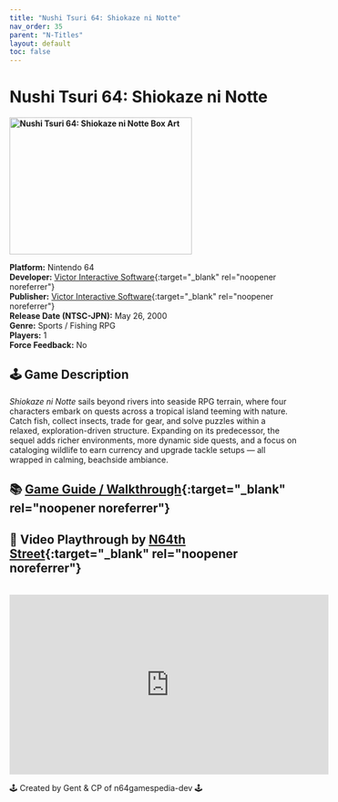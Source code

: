 ```yaml
---
title: "Nushi Tsuri 64: Shiokaze ni Notte"
nav_order: 35
parent: "N-Titles"
layout: default
toc: false
---
```


# Nushi Tsuri 64: Shiokaze ni Notte

<b>
<img src="https://images.launchbox-app.com/1c42c676-185f-451f-9ba2-7f618993be91.png" alt="Nushi Tsuri 64: Shiokaze ni Notte Box Art" width="320" height="240" />
</b>

**Platform:** Nintendo 64  
**Developer:** [Victor Interactive Software](https://en.wikipedia.org/wiki/Victor_Interactive_Software){:target="_blank" rel="noopener noreferrer"}  
**Publisher:** [Victor Interactive Software](https://en.wikipedia.org/wiki/Victor_Interactive_Software){:target="_blank" rel="noopener noreferrer"}  
**Release Date (NTSC-JPN):** May 26, 2000  
**Genre:** Sports / Fishing RPG  
**Players:** 1  
**Force Feedback:** No  

## 🕹️ Game Description  
*Shiokaze ni Notte* sails beyond rivers into seaside RPG terrain, where four characters embark on quests across a tropical island teeming with nature. Catch fish, collect insects, trade for gear, and solve puzzles within a relaxed, exploration-driven structure. Expanding on its predecessor, the sequel adds richer environments, more dynamic side quests, and a focus on cataloging wildlife to earn currency and upgrade tackle setups — all wrapped in calming, beachside ambiance.

## 📚 [Game Guide / Walkthrough](https://gamefaqs.gamespot.com/n64/577049-nushi-tsuri-64-shiokaze-ni-notte/faqs/79194){:target="_blank" rel="noopener noreferrer"}

## 🎥 Video Playthrough by [N64th Street](https://www.youtube.com/c/n64thstreet){:target="_blank" rel="noopener noreferrer"}  
<br />  
<iframe width="560" height="315" src="https://www.youtube.com/embed/SLklT9ThByE" title="Nushi Tsuri 64: Shiokaze ni Notte Preview" frameborder="0" allowfullscreen></iframe>

🕹️ Created by Gent & CP of n64gamespedia-dev 🕹️  
<!-- Vault Format: n64gamespedia-dev -->  
<!-- Protocol Source: _vault-specs/format-protocol.md -->
